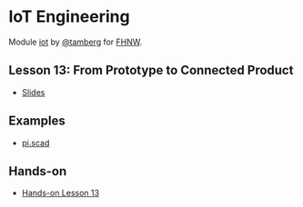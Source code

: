 # IoT Engineering
Module [iot](https://www.fhnw.ch/de/studium/module/9280188) by [@tamberg](https://twitter.com/tamberg) for [FHNW](https://www.fhnw.ch/).

## Lesson 13: From Prototype to Connected Product
- [Slides](http://www.tamberg.org/fhnw/2022/hs/IoT13PrototypeToConnectedProduct.pdf)

## Examples
- [pi.scad](OpenSCAD/pi.scad)

## Hands-on
- [Hands-on Lesson 13](../../../../fhnw-iot-work-13/blob/master/README.md)
